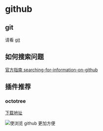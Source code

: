 # github

## git

请看 [git](../deploy/git)

## 如何搜索问题

[官方指南 searching-for-information-on-github](https://help.github.com/cn/github/searching-for-information-on-github)

## 插件推荐

### octotree

[下载地址](https://www.octotree.io/)

![使浏览 github 更加方便](https://www.octotree.io/_nuxt/img/1c8e9ec.gif)
